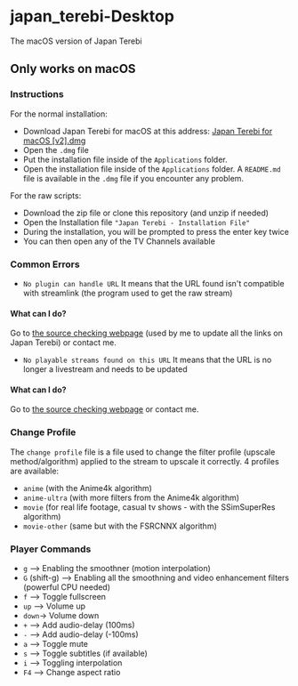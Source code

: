 # japan_terebi-Desktop
 The macOS version of Japan Terebi

## Only works on macOS

### Instructions
For the normal installation:
- Download Japan Terebi for macOS at this address: [Japan Terebi for macOS [v2].dmg](https://japanterebi.netlify.app/assets/application/desktop/macOS/download/Japan_Terebi_for_macOS_[v2].dmg)
- Open the `.dmg` file
- Put the installation file inside of the `Applications` folder.
- Open the installation file inside of the `Applications` folder.
A `README.md` file is available in the `.dmg` file if you encounter any problem.

For the raw scripts:
- Download the zip file or clone this repository (and unzip if needed)
- Open the Installation file ` "Japan Terebi - Installation File" `
- During the installation, you will be prompted to press the enter key twice
- You can then open any of the TV Channels available

### Common Errors
- `No plugin can handle URL`
It means that the URL found isn't compatible with streamlink (the program used to get the raw stream)
#### What can I do?
Go to [the source checking webpage](https://dev-japanterebi.netlify.com/devtools/sources-check) (used by me to update all the links on Japan Terebi) or contact me.

- `No playable streams found on this URL`
It means that the URL is no longer a livestream and needs to be updated
#### What can I do?
Go to [the source checking webpage](https://dev-japanterebi.netlify.com/devtools/sources-check) or contact me.

### Change Profile
The `change profile` file is a file used to change the filter profile (upscale method/algorithm) applied to the stream to upscale it correctly.
4 profiles are available:
- `anime` (with the Anime4k algorithm)
- `anime-ultra` (with more filters from the Anime4k algorithm)
- `movie` (for real life footage, casual tv shows - with the SSimSuperRes algorithm)
- `movie-other` (same but with the FSRCNNX algorithm)


### Player Commands
- `g` --> Enabling the smoothner (motion interpolation)
- `G` (shift-g) --> Enabling all the smoothning and video enhancement filters (powerful CPU needed)
- `f` --> Toggle fullscreen
- `up` --> Volume up
- `down`-> Volume down
- `+` --> Add audio-delay (100ms)
- `-` --> Add audio-delay (-100ms)
- `a` --> Toggle mute
- `s` --> Toggle subtitles (if available)
- `i` --> Toggling interpolation
- `F4` --> Change aspect ratio
